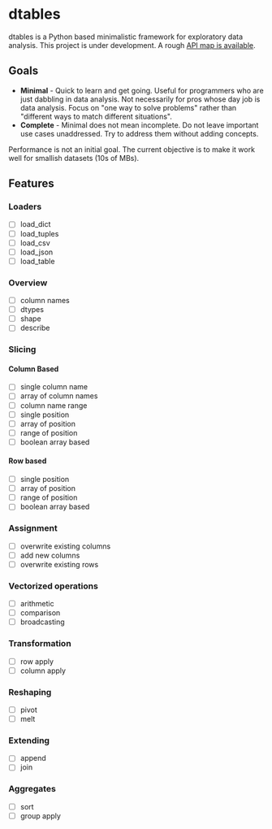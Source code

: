 # dtables

dtables is a Python based minimalistic framework for exploratory data analysis. This project is under development. A rough [API map is available](https://manasgarg.gitbooks.io/dtables/content/load-data.html).

## Goals

* **Minimal** - Quick to learn and get going. Useful for programmers who are just dabbling in data analysis. Not necessarily for pros whose day job is data analysis. Focus on "one way to solve problems" rather than "different ways to match different situations".
* **Complete** - Minimal does not mean incomplete. Do not leave important use cases unaddressed. Try to address them without adding concepts.

Performance is not an initial goal. The current objective is to make it work well for smallish datasets (10s of MBs).

## Features

### Loaders
- [ ] load_dict
- [ ] load_tuples
- [ ] load_csv
- [ ] load_json
- [ ] load_table

### Overview
- [ ] column names
- [ ] dtypes
- [ ] shape
- [ ] describe

### Slicing
#### Column Based
- [ ] single column name
- [ ] array of column names
- [ ] column name range
- [ ] single position
- [ ] array of position
- [ ] range of position
- [ ] boolean array based

#### Row based
- [ ] single position
- [ ] array of position
- [ ] range of position
- [ ] boolean array based

### Assignment
- [ ] overwrite existing columns
- [ ] add new columns
- [ ] overwrite existing rows

### Vectorized operations
- [ ] arithmetic
- [ ] comparison
- [ ] broadcasting

### Transformation
- [ ] row apply
- [ ] column apply

### Reshaping
- [ ] pivot
- [ ] melt

### Extending
- [ ] append
- [ ] join

### Aggregates
- [ ] sort
- [ ] group apply
